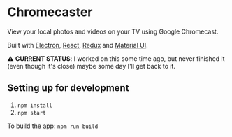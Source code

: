 # Chromecaster

View your local photos and videos on your TV using Google Chromecast.

Built with [Electron](http://electron.atom.io/), [React](https://facebook.github.io/react/),
[Redux](http://rackt.github.io/redux/) and [Material UI](http://material-ui.com/#/).

:warning: **CURRENT STATUS**: I worked on this some time ago, but never finished it (even though it's close) maybe some day I'll get back to it.

## Setting up for development

1. `npm install`
2. `npm start`


To build the app: `npm run build`
